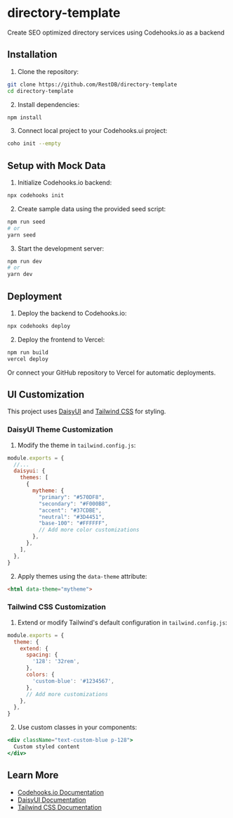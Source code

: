 # directory-template
Create SEO optimized directory services using Codehooks.io as a backend

## Installation

1. Clone the repository:
```bash
git clone https://github.com/RestDB/directory-template
cd directory-template
```

2. Install dependencies:
```bash
npm install
```

3. Connect local project to your Codehooks.ui project:
```bash
coho init --empty
```

## Setup with Mock Data

1. Initialize Codehooks.io backend:
```bash
npx codehooks init
```

2. Create sample data using the provided seed script:
```bash
npm run seed
# or
yarn seed
```

3. Start the development server:
```bash
npm run dev
# or
yarn dev
```

## Deployment

1. Deploy the backend to Codehooks.io:
```bash
npx codehooks deploy
```

2. Deploy the frontend to Vercel:
```bash
npm run build
vercel deploy
```

Or connect your GitHub repository to Vercel for automatic deployments.

## UI Customization

This project uses [DaisyUI](https://daisyui.com/) and [Tailwind CSS](https://tailwindcss.com/) for styling.

### DaisyUI Theme Customization

1. Modify the theme in `tailwind.config.js`:
```javascript
module.exports = {
  //...
  daisyui: {
    themes: [
      {
        mytheme: {
          "primary": "#570DF8",
          "secondary": "#F000B8",
          "accent": "#37CDBE",
          "neutral": "#3D4451",
          "base-100": "#FFFFFF",
          // Add more color customizations
        },
      },
    ],
  },
}
```

2. Apply themes using the `data-theme` attribute:
```html
<html data-theme="mytheme">
```

### Tailwind CSS Customization

1. Extend or modify Tailwind's default configuration in `tailwind.config.js`:
```javascript
module.exports = {
  theme: {
    extend: {
      spacing: {
        '128': '32rem',
      },
      colors: {
        'custom-blue': '#1234567',
      },
      // Add more customizations
    },
  },
}
```

2. Use custom classes in your components:
```jsx
<div className="text-custom-blue p-128">
  Custom styled content
</div>
```

## Learn More

- [Codehooks.io Documentation](https://codehooks.io/docs)
- [DaisyUI Documentation](https://daisyui.com/docs/install/)
- [Tailwind CSS Documentation](https://tailwindcss.com/docs)


